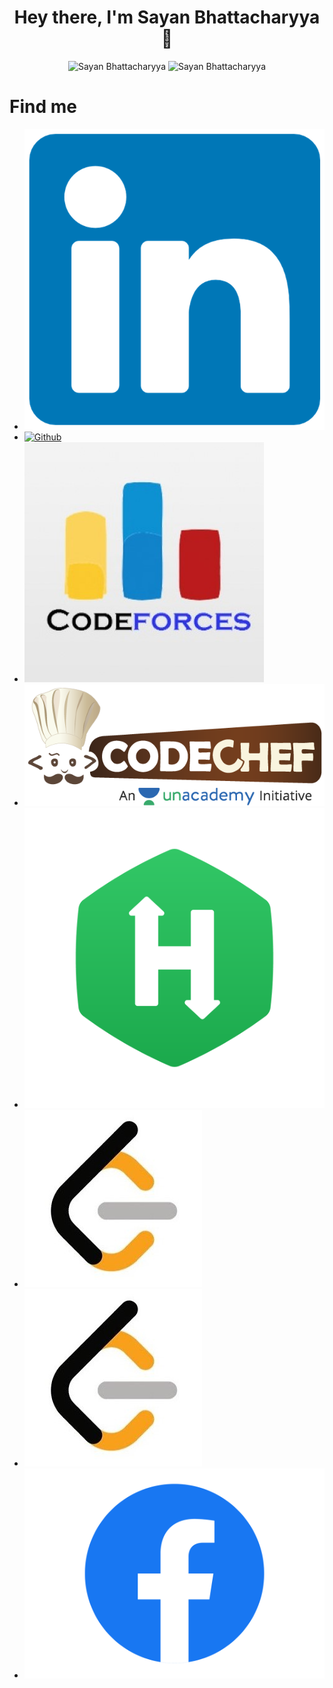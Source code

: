 
<h1 align="center"> Hey there, I'm Sayan Bhattacharyya 👋</h1>

<div align="center">
  <img src="https://github-readme-stats.vercel.app/api?username=Sayan3990&theme=chartreuse-dark&show_icons=true&hide_border=true" alt ="Sayan Bhattacharyya">
  <img src="https://github-readme-stats.vercel.app/api/top-langs/?username=Sayan3990&hide_border=true&theme=chartreuse-dark&show_icons=true&" alt ="Sayan Bhattacharyya">
</div>


<h1>Find me</h1>

<ul>
  <li><a href="https://www.linkedin.com/in/sayan-bhattacharyya-aa44a61a4"><img src="./img/LinkedIn.png" alt="LinkedIn"></a></li>
  <li><a href="https://github.com/Sayan3990"><img src="./img/GitHub-logo.png" alt="Github"></a></li>
  <li><a href="https://codeforces.com/profile/1905345"><img src="./img/Codeforces.png" alt="CodeForces"></a></li>
  <li><a href="https://www.codechef.com/users/trust_me345"><img src="./img/Codechef-logo.png" alt="Codechef"></a></li>
  <li><a href="https://www.hackerrank.com/sayan_bhatta2017"><img src="./img/HackerRank_logo.png" alt="HackerRank"></a></li>
  <li><a href="https://leetcode.com/trust_me345"><img src="./img/leetcode.png" alt="LeetCode"></a></li>
  <li><a href="https://www.hackerearth.com/@sayan.bhatta2017"><img src="./img/leetcode.png" alt="HackerEarth"></a></li>
  <li><a href="https://www.facebook.com/sayan.bhattacharyya.3990"><img src="./img/Facebook-logo.png" alt="Facebook"></a></li>
</ul>
